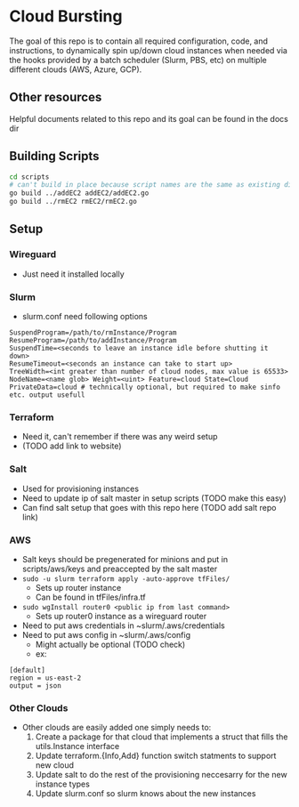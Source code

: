 # Cloud Bursting
The goal of this repo is to contain all required configuration, code, and instructions, to dynamically spin up/down cloud instances when needed via the hooks provided by a batch scheduler (Slurm, PBS, etc) on multiple different clouds (AWS, Azure, GCP).

## Other resources
Helpful documents related to this repo and its goal can be found in the docs dir

## Building Scripts
```bash
cd scripts
# can't build in place because script names are the same as existing dirs
go build ../addEC2 addEC2/addEC2.go
go build ../rmEC2 rmEC2/rmEC2.go
```

## Setup

### Wireguard
- Just need it installed locally

### Slurm
- slurm.conf need following options
```
SuspendProgram=/path/to/rmInstance/Program
ResumeProgram=/path/to/addInstance/Program
SuspendTime=<seconds to leave an instance idle before shutting it down>
ResumeTimeout=<seconds an instance can take to start up>
TreeWidth=<int greater than number of cloud nodes, max value is 65533>
NodeName=<name glob> Weight=<uint> Feature=cloud State=Cloud
PrivateData=cloud # technically optional, but required to make sinfo etc. output usefull
```

### Terraform
- Need it, can't remember if there was any weird setup
- (TODO add link to website)

### Salt
- Used for provisioning instances
- Need to update ip of salt master in setup scripts (TODO make this easy)
- Can find salt setup that goes with this repo here (TODO add salt repo link)

### AWS
- Salt keys should be pregenerated for minions and put in scripts/aws/keys and preaccepted by the salt master
- ```sudo -u slurm terraform apply -auto-approve tfFiles/```
  - Sets up router instance
  - Can be found in tfFiles/infra.tf
- ```sudo wgInstall router0 <public ip from last command>```
  - Sets up router0 instance as a wireguard router
- Need to put aws credentials in ~slurm/.aws/credentials
- Need to put aws config in ~slurm/.aws/config
  - Might actually be optional (TODO check)
  - ex:
```
[default]
region = us-east-2
output = json
```

### Other Clouds
- Other clouds are easily added one simply needs to:
  1. Create a package for that cloud that implements a struct that fills the utils.Instance interface
  2. Update terraform.{Info,Add} function switch statments to support new cloud
  3. Update salt to do the rest of the provisioning neccesarry for the new instance types
  4. Update slurm.conf so slurm knows about the new instances
